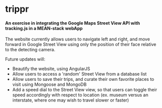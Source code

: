 # trippr
#### An exercise in integrating the Google Maps Street View API with tracking.js in a MEAN-stack webApp

The website currently allows users to navigate left and right, and move forward in Google Street View using only the position of their face relative to the detecting camera.

Future updates will:
  * Beautify the website, using AngularJS
  * Allow users to access a 'random' Street View from a database list
  * Allow users to save their trips, and curate their own favorite places to visit using Mongoose and MongoDB
  * Add a speed dial to the Street View view, so that users can toggle their speed accordingly with respect to location (ex. museum versus an interstate, where one may wish to travel slower or faster) 
